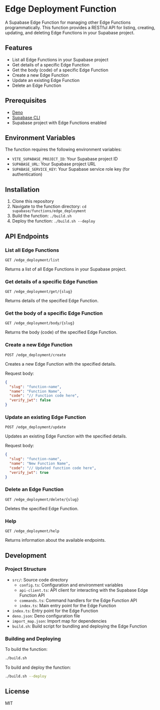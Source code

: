 # Edge Deployment Function

A Supabase Edge Function for managing other Edge Functions programmatically. This function provides a RESTful API for listing, creating, updating, and deleting Edge Functions in your Supabase project.

## Features

- List all Edge Functions in your Supabase project
- Get details of a specific Edge Function
- Get the body (code) of a specific Edge Function
- Create a new Edge Function
- Update an existing Edge Function
- Delete an Edge Function

## Prerequisites

- [Deno](https://deno.land/#installation)
- [Supabase CLI](https://supabase.com/docs/guides/cli)
- Supabase project with Edge Functions enabled

## Environment Variables

The function requires the following environment variables:

- `VITE_SUPABASE_PROJECT_ID`: Your Supabase project ID
- `SUPABASE_URL`: Your Supabase project URL
- `SUPABASE_SERVICE_KEY`: Your Supabase service role key (for authentication)

## Installation

1. Clone this repository
2. Navigate to the function directory: `cd supabase/functions/edge_deployment`
3. Build the function: `./build.sh`
4. Deploy the function: `./build.sh --deploy`

## API Endpoints

### List all Edge Functions

```
GET /edge_deployment/list
```

Returns a list of all Edge Functions in your Supabase project.

### Get details of a specific Edge Function

```
GET /edge_deployment/get/{slug}
```

Returns details of the specified Edge Function.

### Get the body of a specific Edge Function

```
GET /edge_deployment/body/{slug}
```

Returns the body (code) of the specified Edge Function.

### Create a new Edge Function

```
POST /edge_deployment/create
```

Creates a new Edge Function with the specified details.

Request body:
```json
{
  "slug": "function-name",
  "name": "Function Name",
  "code": "// Function code here",
  "verify_jwt": false
}
```

### Update an existing Edge Function

```
POST /edge_deployment/update
```

Updates an existing Edge Function with the specified details.

Request body:
```json
{
  "slug": "function-name",
  "name": "New Function Name",
  "code": "// Updated function code here",
  "verify_jwt": true
}
```

### Delete an Edge Function

```
GET /edge_deployment/delete/{slug}
```

Deletes the specified Edge Function.

### Help

```
GET /edge_deployment/help
```

Returns information about the available endpoints.

## Development

### Project Structure

- `src/`: Source code directory
  - `config.ts`: Configuration and environment variables
  - `api-client.ts`: API client for interacting with the Supabase Edge Function API
  - `commands.ts`: Command handlers for the Edge Function API
  - `index.ts`: Main entry point for the Edge Function
- `index.ts`: Entry point for the Edge Function
- `deno.json`: Deno configuration file
- `import_map.json`: Import map for dependencies
- `build.sh`: Build script for bundling and deploying the Edge Function

### Building and Deploying

To build the function:

```bash
./build.sh
```

To build and deploy the function:

```bash
./build.sh --deploy
```

## License

MIT
